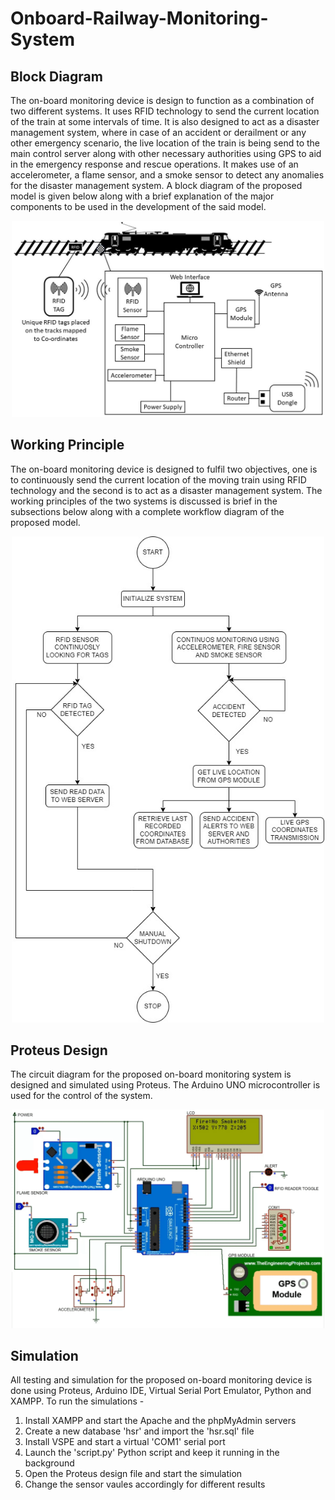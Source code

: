# Onboard-Railway-Monitoring-System

## Block Diagram
The on-board monitoring device is design to function as a combination of two different systems. It uses RFID technology to send the current location of the train at some intervals of time. It is also designed to act as a disaster management system, where in case of an accident or derailment or any other emergency scenario, the live location of the train is being send to the main control server along with other necessary authorities using GPS to aid in the emergency response and rescue operations. It makes use of an accelerometer, a flame sensor, and a smoke sensor to detect any anomalies for the disaster management system. A block diagram of the proposed model is given below along with a brief explanation of the major components to be used in the development of the said model.
<div align="center"><img src="Images/Block diagram for on-board monitoring device.jpg" width="500"></div>

## Working Principle
The on-board monitoring device is designed to fulfil two objectives, one is to continuously send the current location of the moving train using RFID technology and the second is to act as a disaster management system. The working principles of the two systems is discussed is brief in the subsections below along with a complete workflow diagram of the proposed model.
<div align="center"><img src="Images/Working of on-board monitoring device.jpg" width="500"></div>

## Proteus Design
The circuit diagram for the proposed on-board monitoring system is designed and simulated using Proteus. The Arduino UNO microcontroller is used for the control of the system. 
<div align="center"><img src="Images/onboard.gif" width="500"></div>

## Simulation
All testing and simulation for the proposed on-board monitoring device is done using Proteus, Arduino IDE, Virtual Serial Port Emulator, Python and XAMPP. To run the simulations -
  1. Install XAMPP and start the Apache and the phpMyAdmin servers
  2. Create a new database 'hsr' and import the 'hsr.sql' file
  3. Install VSPE and start a virtual 'COM1' serial port
  4. Launch the 'script.py' Python script and keep it running in the background
  5. Open the Proteus design file and start the simulation
  6. Change the sensor vaules accordingly for different results
